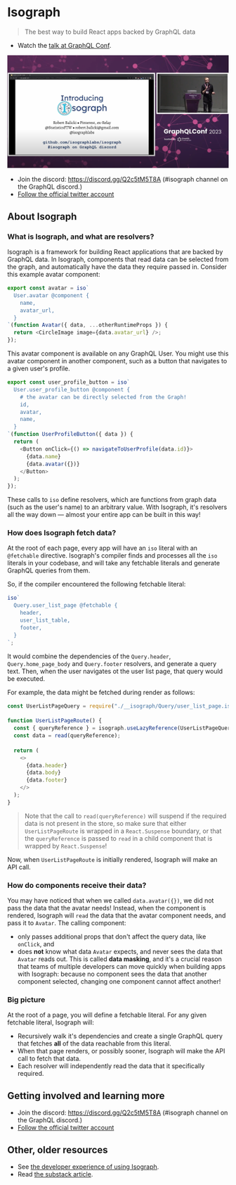 # Isograph

> The best way to build React apps backed by GraphQL data

- Watch the [talk at GraphQL Conf](https://www.youtube.com/watch?v=gO65JJRqjuc).

![Robert Balicki presenting at GraphQL Conf about Isograph](./docs/graphqlconf-image.png)

- Join the discord: https://discord.gg/Q2c5tM5T8A (#isograph channel on the GraphQL discord.)
- [Follow the official twitter account](https://twitter.com/isographlabs)

## About Isograph

### What is Isograph, and what are resolvers?

Isograph is a framework for building React applications that are backed by GraphQL data. In Isograph, components that read data can be selected from the graph, and automatically have the data they require passed in. Consider this example avatar component:

```js
export const avatar = iso`
  User.avatar @component {
    name,
    avatar_url,
  }
`(function Avatar({ data, ...otherRuntimeProps }) {
  return <CircleImage image={data.avatar_url} />;
});
```

This avatar component is available on any GraphQL User. You might use this avatar component in another component, such as a button that navigates to a given user's profile.

```js
export const user_profile_button = iso`
  User.user_profile_button @component {
    # the avatar can be directly selected from the Graph!
    id,
    avatar,
    name,
  }
`(function UserProfileButton({ data }) {
  return (
    <Button onClick={() => navigateToUserProfile(data.id)}>
      {data.name}
      {data.avatar({})}
    </Button>
  );
});
```

These calls to `iso` define resolvers, which are functions from graph data (such as the user's name) to an arbitrary value. With Isograph, it's resolvers all the way down — almost your entire app can be built in this way!

### How does Isograph fetch data?

At the root of each page, every app will have an `iso` literal with an `@fetchable` directive. Isograph's compiler finds and processes all the `iso` literals in your codebase, and will take any fetchable literals and generate GraphQL queries from them.

So, if the compiler encountered the following fetchable literal:

```js
iso`
  Query.user_list_page @fetchable {
    header,
    user_list_table,
    footer,
  }
`;
```

It would combine the dependencies of the `Query.header`, `Query.home_page_body` and `Query.footer` resolvers, and generate a query text. Then, when the user navigates ot the user list page, that query would be executed.

For example, the data might be fetched during render as follows:

```js
const UserListPageQuery = require("./__isograph/Query/user_list_page.isograph");

function UserListPageRoute() {
  const { queryReference } = isograph.useLazyReference(UserListPageQuery);
  const data = read(queryReference);

  return (
    <>
      {data.header}
      {data.body}
      {data.footer}
    </>
  );
}
```

> Note that the call to `read(queryReference)` will suspend if the required data is not present in the store, so make sure that either `UserListPageRoute` is wrapped in a `React.Suspense` boundary, or that the `queryReference` is passed to `read` in a child component that is wrapped by `React.Suspense`!

Now, when `UserListPageRoute` is initially rendered, Isograph will make an API call.

### How do components receive their data?

You may have noticed that when we called `data.avatar({})`, we did not pass the data that the avatar needs! Instead, when the component is rendered, Isograph will `read` the data that the avatar component needs, and pass it to `Avatar`. The calling component:

- only passes additional props that don't affect the query data, like `onClick`, and
- does **not** know what data `Avatar` expects, and never sees the data that `Avatar` reads out. This is called **data masking**, and it's a crucial reason that teams of multiple developers can move quickly when building apps with Isograph: because no component sees the data that another component selected, changing one component cannot affect another!

### Big picture

At the root of a page, you will define a fetchable literal. For any given fetchable literal, Isograph will:

- Recursively walk it's dependencies and create a single GraphQL query that fetches **all** of the data reachable from this literal.
- When that page renders, or possibly sooner, Isograph will make the API call to fetch that data.
- Each resolver will independently read the data that it specifically required.

## Getting involved and learning more

- Join the discord: https://discord.gg/Q2c5tM5T8A (#isograph channel on the GraphQL discord.)
- [Follow the official twitter account](https://twitter.com/isographlabs)

## Other, older resources

- See [the developer experience of using Isograph](https://www.youtube.com/watch?v=f1nfXc3VeTk).
- Read [the substack article](https://isograph.substack.com/p/introducing-isograph).
